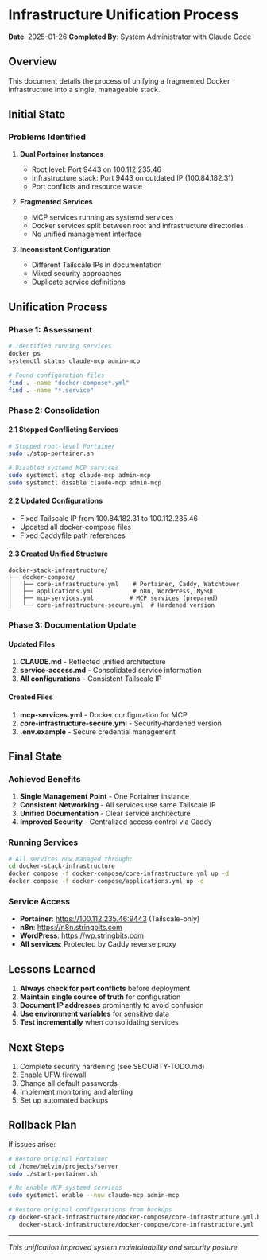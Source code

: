 # Infrastructure Unification Process
**Date**: 2025-01-26
**Completed By**: System Administrator with Claude Code

## Overview

This document details the process of unifying a fragmented Docker infrastructure into a single, manageable stack.

## Initial State

### Problems Identified
1. **Dual Portainer Instances**
   - Root level: Port 9443 on 100.112.235.46
   - Infrastructure stack: Port 9443 on outdated IP (100.84.182.31)
   - Port conflicts and resource waste

2. **Fragmented Services**
   - MCP services running as systemd services
   - Docker services split between root and infrastructure directories
   - No unified management interface

3. **Inconsistent Configuration**
   - Different Tailscale IPs in documentation
   - Mixed security approaches
   - Duplicate service definitions

## Unification Process

### Phase 1: Assessment
```bash
# Identified running services
docker ps
systemctl status claude-mcp admin-mcp

# Found configuration files
find . -name "docker-compose*.yml"
find . -name "*.service"
```

### Phase 2: Consolidation

#### 2.1 Stopped Conflicting Services
```bash
# Stopped root-level Portainer
sudo ./stop-portainer.sh

# Disabled systemd MCP services
sudo systemctl stop claude-mcp admin-mcp
sudo systemctl disable claude-mcp admin-mcp
```

#### 2.2 Updated Configurations
- Fixed Tailscale IP from 100.84.182.31 to 100.112.235.46
- Updated all docker-compose files
- Fixed Caddyfile path references

#### 2.3 Created Unified Structure
```
docker-stack-infrastructure/
├── docker-compose/
│   ├── core-infrastructure.yml    # Portainer, Caddy, Watchtower
│   ├── applications.yml           # n8n, WordPress, MySQL
│   ├── mcp-services.yml          # MCP services (prepared)
│   └── core-infrastructure-secure.yml  # Hardened version
```

### Phase 3: Documentation Update

#### Updated Files
1. **CLAUDE.md** - Reflected unified architecture
2. **service-access.md** - Consolidated service information
3. **All configurations** - Consistent Tailscale IP

#### Created Files
1. **mcp-services.yml** - Docker configuration for MCP
2. **core-infrastructure-secure.yml** - Security-hardened version
3. **.env.example** - Secure credential management

## Final State

### Achieved Benefits
1. **Single Management Point** - One Portainer instance
2. **Consistent Networking** - All services use same Tailscale IP
3. **Unified Documentation** - Clear service architecture
4. **Improved Security** - Centralized access control via Caddy

### Running Services
```bash
# All services now managed through:
cd docker-stack-infrastructure
docker compose -f docker-compose/core-infrastructure.yml up -d
docker compose -f docker-compose/applications.yml up -d
```

### Service Access
- **Portainer**: https://100.112.235.46:9443 (Tailscale-only)
- **n8n**: https://n8n.stringbits.com
- **WordPress**: https://wp.stringbits.com
- **All services**: Protected by Caddy reverse proxy

## Lessons Learned

1. **Always check for port conflicts** before deployment
2. **Maintain single source of truth** for configuration
3. **Document IP addresses** prominently to avoid confusion
4. **Use environment variables** for sensitive data
5. **Test incrementally** when consolidating services

## Next Steps

1. Complete security hardening (see SECURITY-TODO.md)
2. Enable UFW firewall
3. Change all default passwords
4. Implement monitoring and alerting
5. Set up automated backups

## Rollback Plan

If issues arise:
```bash
# Restore original Portainer
cd /home/melvin/projects/server
sudo ./start-portainer.sh

# Re-enable MCP systemd services
sudo systemctl enable --now claude-mcp admin-mcp

# Restore original configurations from backups
cp docker-stack-infrastructure/docker-compose/core-infrastructure.yml.backup \
   docker-stack-infrastructure/docker-compose/core-infrastructure.yml
```

---
*This unification improved system maintainability and security posture*